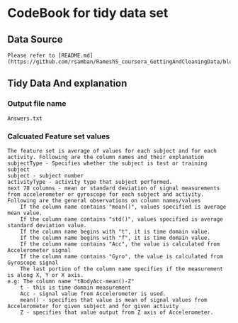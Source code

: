 # CodeBook for tidy data set
## Data Source
	Please refer to [README.md](https://github.com/rsamban/RameshS_coursera_GettingAndCleaningData/blob/master/README.md)
## Tidy Data And explanation
### Output file name
	Answers.txt
### Calcuated Feature set values
	The feature set is average of values for each subject and for each activity. Following are the column names and their explanation
	subjectType - Specifies whether the subject is test or training subject
	subject - subject number
	activityType - activity type that subject performed.
	next 78 columns - mean or standard deviation of signal measurements from accelerometer or gyroscope for each subject and activity. Following are the general observations on column names/values
		If the column name contains "mean()", values specified is average mean value.
		If the column name contains "std()", values specified is average standard deviation value.
		If the column name begins with "t", it is time domain value.
		If the column name begins with "f", it is time domain value.
		If the column name contains "Acc", the value is calculated from Accelerometer signal
		If the column name contains "Gyro", the value is calculated from Gyroscope signal
		The last portion of the column name specifies if the measurement is along X, Y or X axis.
	e.g: The column name "tBodyAcc-mean()-Z" 
		t - this is time domain measurement
		Acc - signal value from Accelerometer is used.
		mean() - specifies that value is mean of signal values from Accelerometer for given subject and for given activity
		Z - specifies that value output from Z axis of Accelerometer.